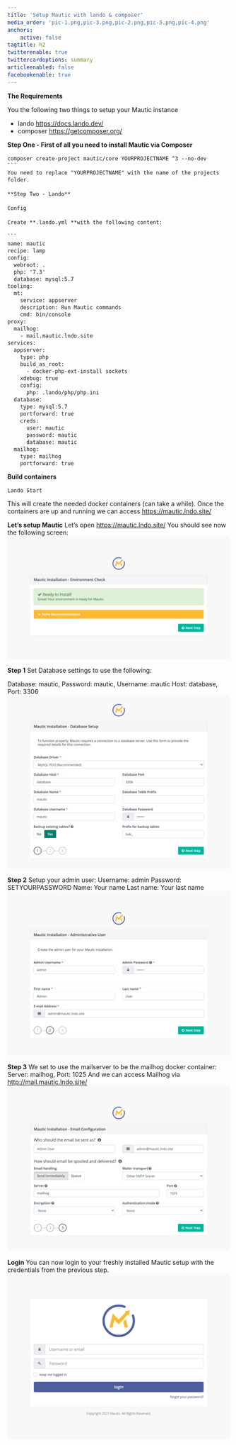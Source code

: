 ```yaml
---
title: 'Setup Mautic with lando & composer'
media_order: 'pic-1.png,pic-3.png,pic-2.png,pic-5.png,pic-4.png'
anchors:
    active: false
tagtitle: h2
twitterenable: true
twittercardoptions: summary
articleenabled: false
facebookenable: true
---
```


**The Requirements**

You the following two things to setup your Mautic instance
* lando https://docs.lando.dev/
* composer https://getcomposer.org/

**Step One - First of all you need to install Mautic via Composer**

````
composer create-project mautic/core YOURPROJECTNAME ^3 --no-dev
```
You need to replace "YOURPROJECTNAME" with the name of the projects folder.

**Step Two - Lando**

Config

Create **.lando.yml **with the following content:

```
name: mautic
recipe: lamp
config:
  webroot: .
  php: '7.3'
  database: mysql:5.7
tooling:
  mt:
    service: appserver
    description: Run Mautic commands
    cmd: bin/console
proxy:
  mailhog:
    - mail.mautic.lndo.site
services:
  appserver:
    type: php
    build_as_root:
      - docker-php-ext-install sockets
    xdebug: true
    config:
      php: .lando/php/php.ini
  database:
    type: mysql:5.7
    portforward: true
    creds:
      user: mautic
      password: mautic
      database: mautic
  mailhog:
    type: mailhog
    portforward: true
````
**Build containers**
```
Lando Start
```
This will create the needed docker containers (can take a while).
Once the containers are up and running we can access
https://mautic.lndo.site/

**Let’s setup Mautic**
Let’s open https://mautic.lndo.site/
You should see now the following screen:
![](pic-1.png)

**Step 1**
Set Database settings to use the following:

Database: mautic,
Password: mautic,
Username: mautic
Host: database,
Port: 3306
![](pic-2.png)

**Step 2**
Setup your admin user:
Username: admin
Password: SETYOURPASSWORD
Name: Your name
Last name: Your last name
![](pic-3.png)

**Step 3**
We set to use the mailserver to be the mailhog docker container:
Server: mailhog,
Port: 1025
And we can access Mailhog via
http://mail.mautic.lndo.site/
![](pic-4.png)

**Login**
You can now login to your freshly installed Mautic setup with the credentials from the previous step.
![](pic-5.png)